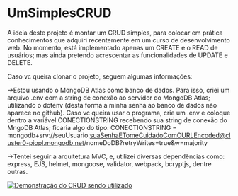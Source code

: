 # UmSimplesCRUD
A ideia deste projeto é montar um CRUD simples, para colocar em prática conhecimentos que adquiri recentemente em um curso de desenvolvimento web. No momento, está implementado apenas um CREATE e o READ de usuários; mas ainda pretendo acrescentar as funcionalidades de UPDATE e DELETE.

Caso vc queira clonar o projeto, seguem algumas informações:

  ->Estou usando o MongoDB Atlas como banco de dados. Para isso, criei um arquivo .env com a string de conexão ao servidor do MongoDB Atlas; utilizando o dotenv (desta forma a minha senha ao banco de dados não aparece no github). Caso vc queira usar o programa, crie um .env e coloque dentro a variável CONECTIONSTRING recebendo sua string de conexão do MngoDB Atlas; ficaria algo do tipo: CONECTIONSTRING = mongodb+srv://seuUsuario:suaSenhaETomeCuidadoComOURLEncoded@cluster0-piopl.mongodb.net/nomeDoDB?retryWrites=true&w=majority
  
  ->Tentei seguir a arquitetura MVC, e, utilizei diversas dependências como: express, EJS, helmet, mongoose, validator, webpack, bcryptjs, dentre outras.
  
  [![Demonstração do CRUD sendo utilizado](http://img.youtube.com/vi/-9FaAJrSCRA/0.jpg)](http://www.youtube.com/watch?v=-9FaAJrSCRA "")
